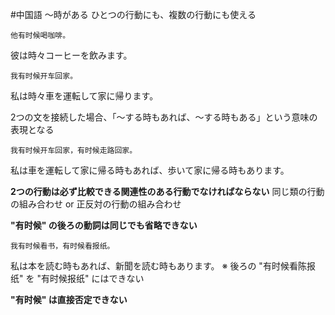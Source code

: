 #中国語
〜時がある
ひとつの行動にも、複数の行動にも使える
```zh-cn
他有时候喝咖啡。
```
彼は時々コーヒーを飲みます。
```zh-cn
我有时候开车回家。
```
私は時々車を運転して家に帰ります。

2つの文を接続した場合、「〜する時もあれば、〜する時もある」という意味の表現となる
```zh-cn
我有时候开车回家，有时候走路回家。
```
私は車を運転して家に帰る時もあれば、歩いて家に帰る時もあります。

**2つの行動は必ず比較できる関連性のある行動でなければならない**
同じ類の行動の組み合わせ or 正反対の行動の組み合わせ

**"有时候" の後ろの動詞は同じでも省略できない**
```zh-cn
我有时候看书，有时候看报纸。
```
私は本を読む時もあれば、新聞を読む時もあります。
※ 後ろの "有时候看陈报纸" を "有时候报纸" にはできない

**"有时候" は直接否定できない**

